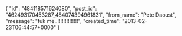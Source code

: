  {
   "id": "484118571624080",
   "post_id": "462493170453287_484074394961831",
   "from_name": "Pete Daoust",
   "message": "fuk me..!!!!!!!!!!!!!!",
   "created_time": "2013-02-23T06:44:57+0000"
 }

